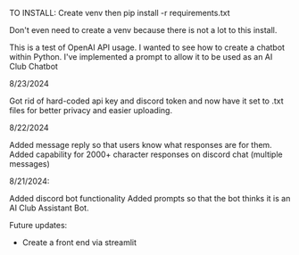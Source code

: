 TO INSTALL: 
Create venv then 
pip install -r requirements.txt

Don't even need to create a venv because there is not a lot to this install.

This is a test of OpenAI API usage. I wanted to see how to create a chatbot within Python. 
I've implemented a prompt to allow it to be used as an AI Club Chatbot

8/23/2024

Got rid of hard-coded api key and discord token and now have it set to .txt files for better privacy and easier uploading.

8/22/2024

Added message reply so that users know what responses are for them.
Added capability for 2000+ character responses on discord chat (multiple messages)

8/21/2024:

Added discord bot functionality
Added prompts so that the bot thinks it is an AI Club Assistant Bot.

Future updates:
- Create a front end via streamlit
